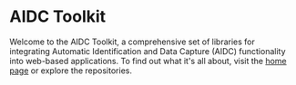 # AIDC Toolkit

Welcome to the AIDC Toolkit, a comprehensive set of libraries for integrating Automatic Identification and Data Capture
(AIDC) functionality into web-based applications. To find out what it's all about, visit the [home
page](https://aidc-toolkit.github.io) or explore the repositories.
